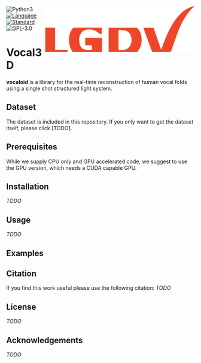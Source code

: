 <a href="https://www.lgdv.tf.fau.de/"><img align="right" src="images/lgdv_small.png"></a>

![Python3](https://img.shields.io/badge/python-3.5%20%7C%203.6%20%7C%203.7-blue)
[![Language](https://img.shields.io/badge/language-C++-blue.svg)](https://isocpp.org/)
[![Standard](https://img.shields.io/badge/C%2B%2B-11-blue.svg)](https://en.wikipedia.org/wiki/C%2B%2B#Standardization)
![GPL-3.0](https://img.shields.io/github/license/Henningson/vocaloid)


# Vocal3D
**vocaloid** is a library for the real-time reconstruction of human vocal folds using a single shot structured light system.  

## Dataset
The dataset is included in this repository.
If you only want to get the dataset itself, please click [TODO].

## Prerequisites
While we supply CPU only and GPU accelerated code, we suggest to use the GPU version, which needs a CUDA capable GPU.

## Installation
*TODO*

## Usage
*TODO*

## Examples

## Citation
If you find this work useful please use the following citation:
*TODO*

## License
*TODO*

## Acknowledgements
*TODO*
